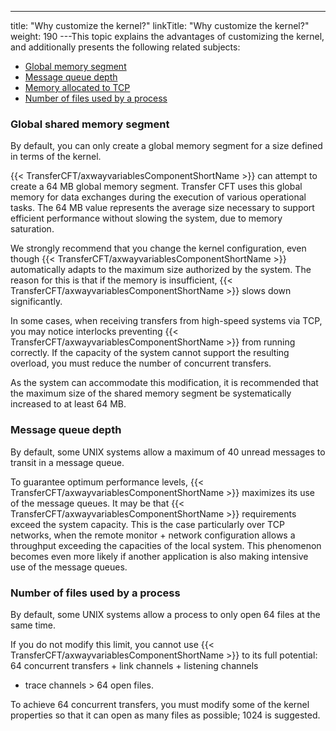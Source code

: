 ---
title: "Why  customize the kernel?"
linkTitle: "Why customize the kernel?"
weight: 190
---This topic explains the advantages of customizing the kernel, and additionally
presents the following related subjects:

- [Global
    memory segment](#Global_memory_segment)
- [Message
    queue depth](#Message_queue_depth)
- [Memory
    allocated to TCP](#Memory_allocated_to_TCP)
- [Number
    of files used by a process](#Number_of_files_used_by_a_process)

<span id="Global_memory_segment"></span>

### Global shared memory segment

By default, you can only create a global memory segment for a size defined
in terms of the kernel.

{{< TransferCFT/axwayvariablesComponentShortName  >}} can attempt to create a 64 MB global memory segment. Transfer
CFT uses this global memory for data exchanges during the execution of
various operational tasks. The 64 MB value represents the average size
necessary to support efficient performance without slowing the system,
due to memory saturation.

We strongly recommend that you change the kernel configuration, even
though {{< TransferCFT/axwayvariablesComponentShortName  >}} automatically adapts to the maximum size authorized
by the system. The reason for this is that if the memory is insufficient,
{{< TransferCFT/axwayvariablesComponentShortName  >}} slows down significantly.

In some cases, when receiving transfers from high-speed systems via
TCP, you may notice interlocks preventing {{< TransferCFT/axwayvariablesComponentShortName  >}} from running correctly.
If the capacity of the system cannot support the resulting overload, you
must reduce the number of concurrent transfers.

As the system can accommodate this modification, it is recommended that
the maximum size of the shared memory segment be systematically increased
to at least 64 MB.

<span id="Message_queue_depth"></span>

### Message queue depth

By default, some UNIX systems allow a maximum of 40 unread messages
to transit in a message queue.

To guarantee optimum performance levels, {{< TransferCFT/axwayvariablesComponentShortName  >}} maximizes its
use of the message queues. It may be that {{< TransferCFT/axwayvariablesComponentShortName  >}} requirements exceed
the system capacity. This is the case particularly over TCP networks,
when the remote monitor + network configuration allows a throughput exceeding
the capacities of the local system. This phenomenon becomes even more
likely if another application is also making intensive use of the message
queues.

<span id="Number_of_files_used_by_a_process"></span>

### Number of files used by a process

By default, some UNIX systems allow a process to only open 64 files
at the same time.

If you do not modify this limit, you cannot use {{< TransferCFT/axwayvariablesComponentShortName  >}} to its
full potential: 64 concurrent transfers + link channels + listening channels
+ trace channels &gt; 64 open files.

To achieve 64 concurrent transfers, you must modify some of the kernel
properties so that it can open as many files as possible; 1024 is suggested.
